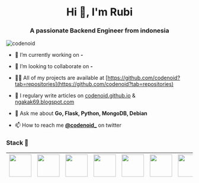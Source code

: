 <h1 align="center">Hi 👋, I'm Rubi</h1>
<h3 align="center">A passionate Backend Engineer from indonesia</h3>
<p align="left"> <img src="https://komarev.com/ghpvc/?username=codenoid" alt="codenoid" /> </p>

- 🔭 I’m currently working on **-**

- 👯 I’m looking to collaborate on **-**

- 👨‍💻 All of my projects are available at [https://github.com/codenoid?tab=repositories](https://github.com/codenoid?tab=repositories)

- 📝 I regulary write articles on [codenoid.github.io](https://codenoid.github.io) & [ngakak69.blogspot.com](https://ngakak69.blogspot.com)

- 💬 Ask me about **Go, Flask, Python, MongoDB, Debian**

- 📫 How to reach me **[@codenoid_](https://twitter.com/codenoid_)** on twitter

### Stack :rocket:
|<img src="https://cdn.jsdelivr.net/npm/programming-languages-logos/src/go/go.png" width=60> | <img src="https://seeklogo.com/images/F/flask-logo-44C507ABB7-seeklogo.com.png" width=60> | <img src="https://cdn.jsdelivr.net/npm/programming-languages-logos/src/python/python.png" width=60> | <img src="https://cdn.jsdelivr.net/npm/programming-languages-logos/src/javascript/javascript.png" width=60> | <img src="https://i.dlpng.com/static/png/359589_preview.png" width=60> | <img src="https://cdn.iconscout.com/icon/free/png-256/redis-5-1175104.png" width=60> | <img src="https://seeklogo.com/images/G/google-cloud-logo-6B950E8ADB-seeklogo.com.png" width=60> | <img src="https://seeklogo.com/images/U/ubuntu-logo-8FDEC6A07B-seeklogo.com.png" width=60> | <img src="https://upload.wikimedia.org/wikipedia/commons/thumb/9/9a/Visual_Studio_Code_1.35_icon.svg/1200px-Visual_Studio_Code_1.35_icon.svg.png" width=60> | <img src="https://upload.wikimedia.org/wikipedia/commons/thumb/4/48/Dell_Logo.svg/300px-Dell_Logo.svg.png" width=60> |
|:---:|:---:|:---:|:---:|:---:|:---:|:---:|:---:|:---:|:---:|

